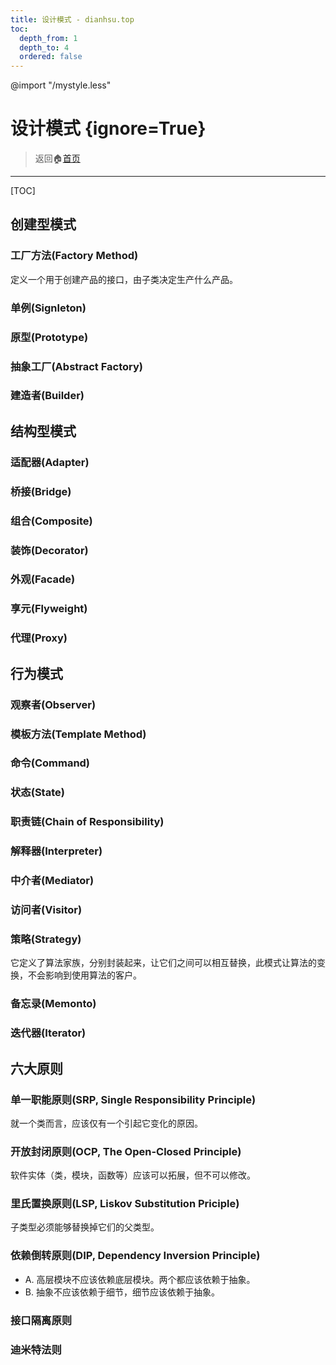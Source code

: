 ```yaml
---
title: 设计模式 - dianhsu.top
toc:
  depth_from: 1
  depth_to: 4
  ordered: false
---
```

@import "/mystyle.less"

# 设计模式 {ignore=True}
> 返回:house:[首页](../index.html)

---------------------------

[TOC]

## 创建型模式

### 工厂方法(Factory Method)
定义一个用于创建产品的接口，由子类决定生产什么产品。


### 单例(Signleton)

### 原型(Prototype)

### 抽象工厂(Abstract Factory)

### 建造者(Builder)


## 结构型模式

### 适配器(Adapter)

### 桥接(Bridge)

### 组合(Composite)

### 装饰(Decorator)

### 外观(Facade)

### 享元(Flyweight)

### 代理(Proxy)

## 行为模式

### 观察者(Observer)

### 模板方法(Template Method)

### 命令(Command)

### 状态(State)

### 职责链(Chain of Responsibility)

### 解释器(Interpreter)

### 中介者(Mediator)

### 访问者(Visitor)

### 策略(Strategy)
它定义了算法家族，分别封装起来，让它们之间可以相互替换，此模式让算法的变换，不会影响到使用算法的客户。

### 备忘录(Memonto)

### 迭代器(Iterator)


## 六大原则

### 单一职能原则(SRP, Single Responsibility Principle)
就一个类而言，应该仅有一个引起它变化的原因。

### 开放封闭原则(OCP, The Open-Closed Principle)
软件实体（类，模块，函数等）应该可以拓展，但不可以修改。

### 里氏置换原则(LSP, Liskov Substitution Priciple)
子类型必须能够替换掉它们的父类型。

### 依赖倒转原则(DIP, Dependency Inversion Principle)
- A. 高层模块不应该依赖底层模块。两个都应该依赖于抽象。
- B. 抽象不应该依赖于细节，细节应该依赖于抽象。

### 接口隔离原则

### 迪米特法则

